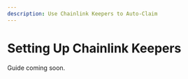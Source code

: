 ```yaml
---
description: Use Chainlink Keepers to Auto-Claim
---
```


# Setting Up Chainlink Keepers

Guide coming soon.
